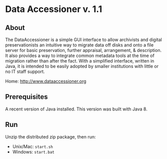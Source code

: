 Data Accessioner v. 1.1
=======================

About
-----

The DataAccessioner is a simple GUI interface to allow archivists and digital preservationists an intuitive way
to migrate data off disks and onto a file server for basic preservation, further appraisal, arrangement, & description.
It also provides a way to integrate common metadata tools at the time of migration rather than after the fact. With a
simplified interface, written in Java, it is intended to be easily adopted by smaller institutions with little or no
IT staff support.

Home: <http://www.dataaccessioner.org>

Prerequisites
-------------

A recent version of Java installed.  This version was built with Java 8.

Run
---

Unzip the distributed zip package, then run:

* Unix/Mac:  `start.sh`
* Windows:  `start.bat`